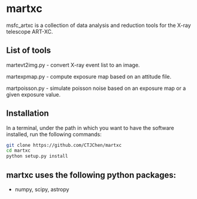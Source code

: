# martxc
msfc_artxc is a collection of data analysis and reduction tools for the X-ray telescope
ART-XC.

## List of tools

martevt2img.py - convert X-ray event list to an image.

martexpmap.py - compute exposure map based on an attitude file.

martpoisson.py - simulate poisson noise based on an exposure map or a given exposure value.


## Installation
In a terminal, under the path in which you want to have the software installed, 
run the following commands:
```bash
git clone https://github.com/CTJChen/martxc
cd martxc
python setup.py install
```
## martxc uses the following python packages:

* numpy, scipy, astropy
